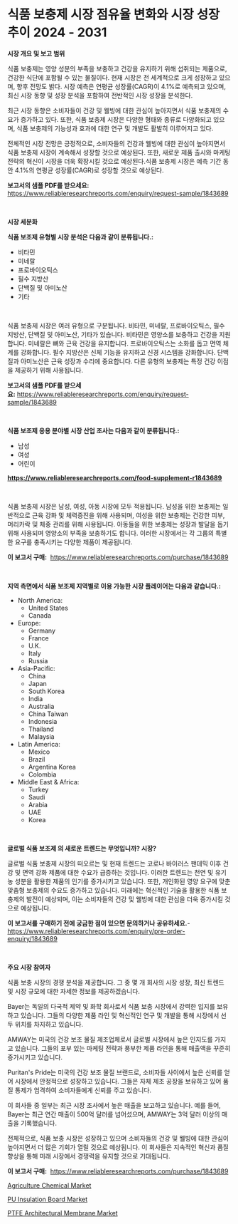 <p><h1>식품 보충제 시장 점유율 변화와 시장 성장 추이 2024 - 2031</h1></p><p><strong>시장 개요 및 보고 범위</strong></p>
<p><p>식품 보충제는 영양 성분의 부족을 보충하고 건강을 유지하기 위해 섭취되는 제품으로, 건강한 식단에 포함될 수 있는 물질이다. 현재 시장은 전 세계적으로 크게 성장하고 있으며, 향후 전망도 밝다. 시장 예측은 연평균 성장률(CAGR)이 4.1%로 예측되고 있으며, 최신 시장 동향 및 성장 분석을 포함하여 전반적인 시장 성장을 분석한다. </p><p>최근 시장 동향은 소비자들이 건강 및 웰빙에 대한 관심이 높아지면서 식품 보충제의 수요가 증가하고 있다. 또한, 식품 보충제 시장은 다양한 형태와 종류로 다양화되고 있으며, 식품 보충제의 기능성과 효과에 대한 연구 및 개발도 활발히 이루어지고 있다. </p><p>전체적인 시장 전망은 긍정적으로, 소비자들의 건강과 웰빙에 대한 관심이 높아지면서 식품 보충제 시장이 계속해서 성장할 것으로 예상된다. 또한, 새로운 제품 출시와 마케팅 전략의 혁신이 시장을 더욱 확장시킬 것으로 예상된다.식품 보충제 시장은 예측 기간 동안 4.1%의 연평균 성장률(CAGR)로 성장할 것으로 예상된다.</p></p>
<p><strong>보고서의 샘플 PDF를 받으세요:</strong> <a href="https://www.reliableresearchreports.com/enquiry/request-sample/1843689">https://www.reliableresearchreports.com/enquiry/request-sample/1843689</a></p>
<p>&nbsp;</p>
<p><strong>시장 세분화</strong></p>
<p><strong>식품 보조제 유형별 시장 분석은 다음과 같이 분류됩니다.:</strong></p>
<p><ul><li>비타민</li><li>미네랄</li><li>프로바이오틱스</li><li>필수 지방산</li><li>단백질 및 아미노산</li><li>기타</li></ul></p>
<p>&nbsp;</p>
<p><p>식품 보충제 시장은 여러 유형으로 구분됩니다. 비타민, 미네랄, 프로바이오틱스, 필수 지방산, 단백질 및 아미노산, 기타가 있습니다. 비타민은 영양소를 보충하고 건강을 지원합니다. 미네랄은 뼈와 근육 건강을 유지합니다. 프로바이오틱스는 소화를 돕고 면역 체계를 강화합니다. 필수 지방산은 신체 기능을 유지하고 신경 시스템을 강화합니다. 단백질과 아미노산은 근육 성장과 수리에 중요합니다. 다른 유형의 보충제는 특정 건강 이점을 제공하기 위해 사용됩니다.</p></p>
<p><strong>보고서의 샘플 PDF를 받으세요:</strong>&nbsp;<a href="https://www.reliableresearchreports.com/enquiry/request-sample/1843689">https://www.reliableresearchreports.com/enquiry/request-sample/1843689</a></p>
<p>&nbsp;</p>
<p><strong> 식품 보조제 응용 분야별 시장 산업 조사는 다음과 같이 분류됩니다.:</strong></p>
<p><ul><li>남성</li><li>여성</li><li>어린이</li></ul></p>
<p><strong><a href="https://www.reliableresearchreports.com/food-supplement-r1843689">https://www.reliableresearchreports.com/food-supplement-r1843689</a></strong></p>
<p>&nbsp;</p>
<p><p>식품 보충제 시장은 남성, 여성, 아동 시장에 모두 적용됩니다. 남성을 위한 보충제는 일반적으로 근육 강화 및 체력증진을 위해 사용되며, 여성을 위한 보충제는 건강한 피부, 머리카락 및 체중 관리를 위해 사용됩니다. 아동들을 위한 보충제는 성장과 발달을 돕기 위해 사용되며 영양소의 부족을 보충하기도 합니다. 이러한 시장에서는 각 그룹의 특별한 요구를 충족시키는 다양한 제품이 제공됩니다.</p></p>
<p><strong>이 보고서 구매:</strong>&nbsp; <a href="https://www.reliableresearchreports.com/purchase/1843689">https://www.reliableresearchreports.com/purchase/1843689</a></p>
<p>&nbsp;</p>
<p><strong>지역 측면에서 식품 보조제 지역별로 이용 가능한 시장 플레이어는 다음과 같습니다.:</strong></p>
<p><ul>
    <li>
        North America:
        <ul>
            <li>United States</li>
            <li>Canada</li>
        </ul>
    </li>
    <li>
        Europe:
        <ul>
            <li>Germany</li>
            <li>France</li>
            <li>U.K.</li>
            <li>Italy</li>
            <li>Russia</li>
        </ul>
    </li>
    <li>
        Asia-Pacific:
        <ul>
            <li>China</li>
            <li>Japan</li>
            <li>South Korea</li>
            <li>India</li>
            <li>Australia</li>
            <li>China Taiwan</li>
            <li>Indonesia</li>
            <li>Thailand</li>
            <li>Malaysia</li>
        </ul>
    </li>
    <li>
        Latin America:
        <ul>
            <li>Mexico</li>
            <li>Brazil</li>
            <li>Argentina Korea</li>
            <li>Colombia</li>
        </ul>
    </li>
    <li>
        Middle East & Africa:
        <ul>
            <li>Turkey</li>
            <li>Saudi</li>
            <li>Arabia</li>
            <li>UAE</li>
            <li>Korea</li>
        </ul>
    </li>
    </ul></p>
<p>&nbsp;</p>
<p><strong>글로벌 식품 보조제 의 새로운 트렌드는 무엇입니까? 시장?</strong></p>
<p><p>글로벌 식품 보충제 시장의 떠오르는 및 현재 트렌드는 코로나 바이러스 팬데믹 이후 건강 및 면역 강화 제품에 대한 수요가 급증하는 것입니다. 이러한 트렌드는 천연 및 유기농 성분을 활용한 제품의 인기를 증가시키고 있습니다. 또한, 개인화된 영양 요구에 맞춘 맞춤형 보충제의 수요도 증가하고 있습니다. 미래에는 혁신적인 기술을 활용한 식품 보충제의 발전이 예상되며, 이는 소비자들의 건강 및 웰빙에 대한 관심을 더욱 증가시킬 것으로 예상됩니다.</p></p>
<p><strong>이 보고서를 구매하기 전에 궁금한 점이 있으면 문의하거나 공유하세요.</strong>- <a href="https://www.reliableresearchreports.com/enquiry/pre-order-enquiry/1843689">https://www.reliableresearchreports.com/enquiry/pre-order-enquiry/1843689</a></p>
<p>&nbsp;</p>
<p><strong>주요 시장 참여자</strong></p>
<p><p>식품 보충 시장의 경쟁 분석을 제공합니다. 그 중 몇 개 회사의 시장 성장, 최신 트렌드 및 시장 규모에 대한 자세한 정보를 제공하겠습니다.</p><p>Bayer는 독일의 다국적 제약 및 화학 회사로서 식품 보충 시장에서 강력한 입지를 보유하고 있습니다. 그들의 다양한 제품 라인 및 혁신적인 연구 및 개발을 통해 시장에서 선두 위치를 차지하고 있습니다. </p><p>AMWAY는 미국의 건강 보조 물질 제조업체로서 글로벌 시장에서 높은 인지도를 가지고 있습니다. 그들의 포부 있는 마케팅 전략과 풍부한 제품 라인을 통해 매출액을 꾸준히 증가시키고 있습니다.</p><p>Puritan's Pride는 미국의 건강 보조 물질 브랜드로, 소비자들 사이에서 높은 신뢰를 얻어 시장에서 안정적으로 성장하고 있습니다. 그들은 자체 제조 공장을 보유하고 있어 품질 통제가 엄격하여 소비자들에게 신뢰를 주고 있습니다.</p><p>이 회사들 중 일부는 최근 시장 조사에서 높은 매출을 보고하고 있습니다. 예를 들어, Bayer는 최근 연간 매출이 500억 달러를 넘어섰으며, AMWAY는 3억 달러 이상의 매출을 기록했습니다.</p><p>전체적으로, 식품 보충 시장은 성장하고 있으며 소비자들의 건강 및 웰빙에 대한 관심이 높아지면서 더 많은 기회가 열릴 것으로 예상됩니다. 이 회사들은 지속적인 혁신과 품질 향상을 통해 미래 시장에서 경쟁력을 유지할 것으로 기대됩니다.</p></p>
<p><strong>이 보고서 구매:</strong>&nbsp;&nbsp;<a href="https://www.reliableresearchreports.com/purchase/1843689">https://www.reliableresearchreports.com/purchase/1843689</a></p>
<p><p><a href="https://www.linkedin.com/pulse/insights-agriculture-chemical-market-size-analysing-share-bmjic?trackingId=0K%2B78KhL%2BqRWh0RM6PZiNQ%3D%3D">Agriculture Chemical Market</a></p><p><a href="https://www.linkedin.com/pulse/pu-insulation-board-market-offer-valuable-insights-size-rooac?trackingId=UN8ILroFkyL2wZDO6GbDYA%3D%3D">PU Insulation Board Market</a></p><p><a href="https://www.linkedin.com/pulse/ptfe-architectural-membrane-market-research-report-reveals-dvfjc?trackingId=wrgtvGW8IMpVgu1hHy%2FsGw%3D%3D">PTFE Architectural Membrane Market</a></p></p>